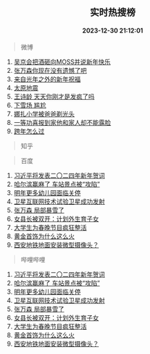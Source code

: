 <div align="center"><h2>实时热搜榜</h2><h4>2023-12-30 21:12:01</h4></div>

> 微博  

1. [吴京会把酒砸向MOSS并说新年快乐](https://s.weibo.com/weibo?q=%E5%90%B4%E4%BA%AC%E4%BC%9A%E6%8A%8A%E9%85%92%E7%A0%B8%E5%90%91MOSS%E5%B9%B6%E8%AF%B4%E6%96%B0%E5%B9%B4%E5%BF%AB%E4%B9%90&t=31&band_rank=1&Refer=top)<br />
2. [张万森你现在没有遗憾了吧](https://s.weibo.com/weibo?q=%E5%BC%A0%E4%B8%87%E6%A3%AE%E4%BD%A0%E7%8E%B0%E5%9C%A8%E6%B2%A1%E6%9C%89%E9%81%97%E6%86%BE%E4%BA%86%E5%90%A7&t=31&band_rank=2&Refer=top)<br />
3. [来自光年之外的新年祝福](https://s.weibo.com/weibo?q=%23%E6%9D%A5%E8%87%AA%E5%85%89%E5%B9%B4%E4%B9%8B%E5%A4%96%E7%9A%84%E6%96%B0%E5%B9%B4%E7%A5%9D%E7%A6%8F%23&t=31&band_rank=3&Refer=top)<br />
4. [太原地震](https://s.weibo.com/weibo?q=%E5%A4%AA%E5%8E%9F%E5%9C%B0%E9%9C%87&t=31&band_rank=4&Refer=top)<br />
5. [王诗龄 天天你刚才是发疯了吗](https://s.weibo.com/weibo?q=%E7%8E%8B%E8%AF%97%E9%BE%84%20%E5%A4%A9%E5%A4%A9%E4%BD%A0%E5%88%9A%E6%89%8D%E6%98%AF%E5%8F%91%E7%96%AF%E4%BA%86%E5%90%97&t=31&band_rank=5&Refer=top)<br />
6. [下雪场 尴尬](https://s.weibo.com/weibo?q=%E4%B8%8B%E9%9B%AA%E5%9C%BA%20%E5%B0%B4%E5%B0%AC&t=31&band_rank=6&Refer=top)<br />
7. [娜扎小学被爸爸剃光头](https://s.weibo.com/weibo?q=%E5%A8%9C%E6%89%8E%E5%B0%8F%E5%AD%A6%E8%A2%AB%E7%88%B8%E7%88%B8%E5%89%83%E5%85%89%E5%A4%B4&t=31&band_rank=7&Refer=top)<br />
8. [一等功喜报到家他和家人却不能露脸](https://s.weibo.com/weibo?q=%23%E4%B8%80%E7%AD%89%E5%8A%9F%E5%96%9C%E6%8A%A5%E5%88%B0%E5%AE%B6%E4%BB%96%E5%92%8C%E5%AE%B6%E4%BA%BA%E5%8D%B4%E4%B8%8D%E8%83%BD%E9%9C%B2%E8%84%B8%23&t=31&band_rank=8&Refer=top)<br />
9. [跨年怎么过](https://s.weibo.com/weibo?q=%E8%B7%A8%E5%B9%B4%E6%80%8E%E4%B9%88%E8%BF%87&t=31&band_rank=9&Refer=top)<br />

> 知乎  


> 百度  

1. [习近平将发表二〇二四年新年贺词](https://www.baidu.com/s?wd=%E4%B9%A0%E8%BF%91%E5%B9%B3%E5%B0%86%E5%8F%91%E8%A1%A8%E4%BA%8C%E3%80%87%E4%BA%8C%E5%9B%9B%E5%B9%B4%E6%96%B0%E5%B9%B4%E8%B4%BA%E8%AF%8D&sa=fyb_news&rsv_dl=fyb_news)<br />
2. [哈尔滨赢麻了 车站景点被“攻陷”](https://www.baidu.com/s?wd=%E5%93%88%E5%B0%94%E6%BB%A8%E8%B5%A2%E9%BA%BB%E4%BA%86+%E8%BD%A6%E7%AB%99%E6%99%AF%E7%82%B9%E8%A2%AB%E2%80%9C%E6%94%BB%E9%99%B7%E2%80%9D&sa=fyb_news&rsv_dl=fyb_news)<br />
3. [明年更多幼儿园面临关停](https://www.baidu.com/s?wd=%E6%98%8E%E5%B9%B4%E6%9B%B4%E5%A4%9A%E5%B9%BC%E5%84%BF%E5%9B%AD%E9%9D%A2%E4%B8%B4%E5%85%B3%E5%81%9C&sa=fyb_news&rsv_dl=fyb_news)<br />
4. [卫星互联网技术试验卫星成功发射](https://www.baidu.com/s?wd=%E5%8D%AB%E6%98%9F%E4%BA%92%E8%81%94%E7%BD%91%E6%8A%80%E6%9C%AF%E8%AF%95%E9%AA%8C%E5%8D%AB%E6%98%9F%E6%88%90%E5%8A%9F%E5%8F%91%E5%B0%84&sa=fyb_news&rsv_dl=fyb_news)<br />
5. [张万森 局部暴雪了](https://www.baidu.com/s?wd=%E5%BC%A0%E4%B8%87%E6%A3%AE+%E5%B1%80%E9%83%A8%E6%9A%B4%E9%9B%AA%E4%BA%86&sa=fyb_news&rsv_dl=fyb_news)<br />
6. [女县长被双开：计划外生育子女](https://www.baidu.com/s?wd=%E5%A5%B3%E5%8E%BF%E9%95%BF%E8%A2%AB%E5%8F%8C%E5%BC%80%EF%BC%9A%E8%AE%A1%E5%88%92%E5%A4%96%E7%94%9F%E8%82%B2%E5%AD%90%E5%A5%B3&sa=fyb_news&rsv_dl=fyb_news)<br />
7. [大学生为春晚节目疯狂整活](https://www.baidu.com/s?wd=%E5%A4%A7%E5%AD%A6%E7%94%9F%E4%B8%BA%E6%98%A5%E6%99%9A%E8%8A%82%E7%9B%AE%E7%96%AF%E7%8B%82%E6%95%B4%E6%B4%BB&sa=fyb_news&rsv_dl=fyb_news)<br />
8. [黄金首饰为什么这么火](https://www.baidu.com/s?wd=%E9%BB%84%E9%87%91%E9%A6%96%E9%A5%B0%E4%B8%BA%E4%BB%80%E4%B9%88%E8%BF%99%E4%B9%88%E7%81%AB&sa=fyb_news&rsv_dl=fyb_news)<br />
9. [西安地铁地面安装微型摄像头？](https://www.baidu.com/s?wd=%E8%A5%BF%E5%AE%89%E5%9C%B0%E9%93%81%E5%9C%B0%E9%9D%A2%E5%AE%89%E8%A3%85%E5%BE%AE%E5%9E%8B%E6%91%84%E5%83%8F%E5%A4%B4%EF%BC%9F&sa=fyb_news&rsv_dl=fyb_news)<br />

> 哔哩哔哩  

1. [习近平将发表二〇二四年新年贺词](https://www.baidu.com/s?wd=%E4%B9%A0%E8%BF%91%E5%B9%B3%E5%B0%86%E5%8F%91%E8%A1%A8%E4%BA%8C%E3%80%87%E4%BA%8C%E5%9B%9B%E5%B9%B4%E6%96%B0%E5%B9%B4%E8%B4%BA%E8%AF%8D&sa=fyb_news&rsv_dl=fyb_news)<br />
2. [哈尔滨赢麻了 车站景点被“攻陷”](https://www.baidu.com/s?wd=%E5%93%88%E5%B0%94%E6%BB%A8%E8%B5%A2%E9%BA%BB%E4%BA%86+%E8%BD%A6%E7%AB%99%E6%99%AF%E7%82%B9%E8%A2%AB%E2%80%9C%E6%94%BB%E9%99%B7%E2%80%9D&sa=fyb_news&rsv_dl=fyb_news)<br />
3. [明年更多幼儿园面临关停](https://www.baidu.com/s?wd=%E6%98%8E%E5%B9%B4%E6%9B%B4%E5%A4%9A%E5%B9%BC%E5%84%BF%E5%9B%AD%E9%9D%A2%E4%B8%B4%E5%85%B3%E5%81%9C&sa=fyb_news&rsv_dl=fyb_news)<br />
4. [卫星互联网技术试验卫星成功发射](https://www.baidu.com/s?wd=%E5%8D%AB%E6%98%9F%E4%BA%92%E8%81%94%E7%BD%91%E6%8A%80%E6%9C%AF%E8%AF%95%E9%AA%8C%E5%8D%AB%E6%98%9F%E6%88%90%E5%8A%9F%E5%8F%91%E5%B0%84&sa=fyb_news&rsv_dl=fyb_news)<br />
5. [张万森 局部暴雪了](https://www.baidu.com/s?wd=%E5%BC%A0%E4%B8%87%E6%A3%AE+%E5%B1%80%E9%83%A8%E6%9A%B4%E9%9B%AA%E4%BA%86&sa=fyb_news&rsv_dl=fyb_news)<br />
6. [女县长被双开：计划外生育子女](https://www.baidu.com/s?wd=%E5%A5%B3%E5%8E%BF%E9%95%BF%E8%A2%AB%E5%8F%8C%E5%BC%80%EF%BC%9A%E8%AE%A1%E5%88%92%E5%A4%96%E7%94%9F%E8%82%B2%E5%AD%90%E5%A5%B3&sa=fyb_news&rsv_dl=fyb_news)<br />
7. [大学生为春晚节目疯狂整活](https://www.baidu.com/s?wd=%E5%A4%A7%E5%AD%A6%E7%94%9F%E4%B8%BA%E6%98%A5%E6%99%9A%E8%8A%82%E7%9B%AE%E7%96%AF%E7%8B%82%E6%95%B4%E6%B4%BB&sa=fyb_news&rsv_dl=fyb_news)<br />
8. [黄金首饰为什么这么火](https://www.baidu.com/s?wd=%E9%BB%84%E9%87%91%E9%A6%96%E9%A5%B0%E4%B8%BA%E4%BB%80%E4%B9%88%E8%BF%99%E4%B9%88%E7%81%AB&sa=fyb_news&rsv_dl=fyb_news)<br />
9. [西安地铁地面安装微型摄像头？](https://www.baidu.com/s?wd=%E8%A5%BF%E5%AE%89%E5%9C%B0%E9%93%81%E5%9C%B0%E9%9D%A2%E5%AE%89%E8%A3%85%E5%BE%AE%E5%9E%8B%E6%91%84%E5%83%8F%E5%A4%B4%EF%BC%9F&sa=fyb_news&rsv_dl=fyb_news)<br />
